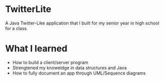 # TwitterLite
A Java Twitter-Like application that I built for my senior year in high school for a class.

# What I learned 
* How to build a client/server program
* Strengtened my knoweldge in data structures and Java
* How to fully document an app through UML/Sequence diagrams
